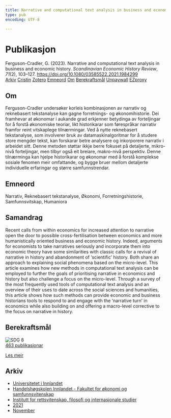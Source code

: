 ```yaml
---
title: Narrative and computational text analysis in business and economic history
type: pub
encoding: UTF-8

---
```

<h1>Publikasjon</h1>
<article id="csl-bib-container-NQV8HH55" class="csl-bib-container">
  <div class="csl-bib-body"> <div class="csl-entry">Ferguson-Cradler, G. (2023). Narrative and computational text analysis in business and economic history. <i>Scandinavian Economic History Review</i>, <i>71</i>(2), 103–127. <a href="https://doi.org/10.1080/03585522.2021.1984299">https://doi.org/10.1080/03585522.2021.1984299</a></div> </div>
  <div class="csl-bib-buttons">
    <a href="#taxonomy-article-NQV8HH55" alt="archive" class="csl-bib-button">Arkiv</a>
    <a href="https://app.cristin.no/results/show.jsf?id=1959703" alt="Cristin" class="csl-bib-button">Cristin</a>
    <a href="http://zotero.org/groups/5881554/items/NQV8HH55" alt="Zotero" class="csl-bib-button">Zotero</a>
    <a href="#keywords-article-NQV8HH55" alt="keywords" class="csl-bib-button">Emneord</a>
    <a href="#about-article-NQV8HH55" alt="about_pub" class="csl-bib-button">Om</a>
    <a href="#sdg-article-NQV8HH55" alt="sdg" class="csl-bib-button">Berekraftsmål</a>
    <a href="https://www.tandfonline.com/doi/pdf/10.1080/03585522.2021.1984299?needAccess=true" alt="Unpaywall" class="csl-bib-button">Unpaywall</a>
    <a href="https://www.tandfonline.com/doi/pdf/10.1080/03585522.2021.1984299?needAccess=true" alt="EZproxy" class="csl-bib-button">EZproxy</a>
  </div>
  <div id="csl-bib-meta-container-NQV8HH55"></div>
</article>
<div id="csl-bib-meta-NQV8HH55" class="csl-bib-meta">
  <article id="about-article-NQV8HH55" class="about_pub-article">
    <h1>Om</h1>
    Ferguson-Cradler undersøker korleis kombinasjonen av narrativ og reknebasert tekstanalyse kan gagne forretnings- og økonomihistorie. Dei framhevar at økonomar i aukande grad erkjenner betydinga av forteljingar for å forstå økonomiske teoriar, likt historikarar som førespråkar narrativ framfor reint vitskaplege tilnærmingar. Ved å nytte reknebasert tekstanalyse, som involverer bruk av datamaskinalgoritmar for å studere store mengder tekst, kan forskarar betre analysere og inkorporere narrativ i arbeidet sitt. Denne metoden støttar ikkje berre fokuset på detaljerte, mikro-nivå forteljingar, men tilbyr også eit breiare, makro-nivå perspektiv. Denne tilnærminga kan hjelpe historikarar og økonomar med å forstå komplekse sosiale fenomen meir omfattande, og bygge bruer mellom detaljerte individuelle erfaringar og større samfunnstrendar.
  </article>
  <article id="keywords-article-NQV8HH55" class="keywords-article">
    <h1>Emneord</h1>
    Narrativ, Reknebasert tekstanalyse, Økonomi, Forretningshistorie, Samfunnsvitskap, Humaniora
  </article>
  <article id="abstract-article-NQV8HH55" class="abstract-article">
    <h1>Samandrag</h1>
    Recent calls from within economics for increased attention to narrative open the door to possible cross-fertilisation between economics and more humanistically oriented business and economic history. Indeed, arguments for economists to take narratives seriously and incorporate them into economic theory have some similarities with classic calls for a revival of narrative in history and abandonment of ‘scientific’ history. Both share an approach to explaining social phenomena based on the micro-level. This article examines how new methods in computational text analysis can be employed to further the goals of prioritising narrative in economics and history but also challenge a focus on the micro-level. Through a survey of the most frequently used tools of computational text analysis and an overview of their uses to date across the social sciences and humanities, this article shows how such methods can provide economic and business historians tools to respond to and engage with the ‘narrative turn’ in economics while also building on and offering a macro-level corrective to the focus on narrative in history.
  </article>
  <article id="sdg-article-NQV8HH55" class="sdg-article">
    <h1>Berekraftsmål</h1>
    <div class="sdg-container"><div id="sdg8" class="sdg">
        <img src="{{< params subfolder >}}images/sdg/sdg08_nn.png" class="image" alt="SDG 8">
        <div class="sdg-overlay">
          <a href="{{< params subfolder >}}nn/archive/?sdg=8#archive" class="sdg-publication-count"><span>463</span> publikasjonar</a>
          <p><a href="https://fn.no/om-fn/fns-baerekraftsmaal/anstendig-arbeid-og-oekonomisk-vekst?lang=nno-NO" class="sdg-read-more">Les meir</a></p>
        </div>
      </div></div>
  </article>
  <article id="taxonomy-article-NQV8HH55" class="taxonomy-article">
    <h1>Arkiv</h1>
    <ul>
      <li><a href="{{< params subfolder >}}nn/archive/?key=3DCRN523">Universitetet i Innlandet</a></li>
      <li><a href="{{< params subfolder >}}nn/archive/?key=DU8Q9LN9">Handelshøgskolen Innlandet - Fakultet for økonomi og samfunnsvitenskap</a></li>
      <li><a href="{{< params subfolder >}}nn/archive/?key=ITYAG68H">Institutt for rettsvitenskap, filosofi og internasjonale studier</a></li>
      <li><a href="{{< params subfolder >}}nn/archive/?key=VFX285I3">2021</a></li>
      <li><a href="{{< params subfolder >}}nn/archive/?key=6XM8UQR2">November</a></li>
    </ul>
  </article>
</div>
